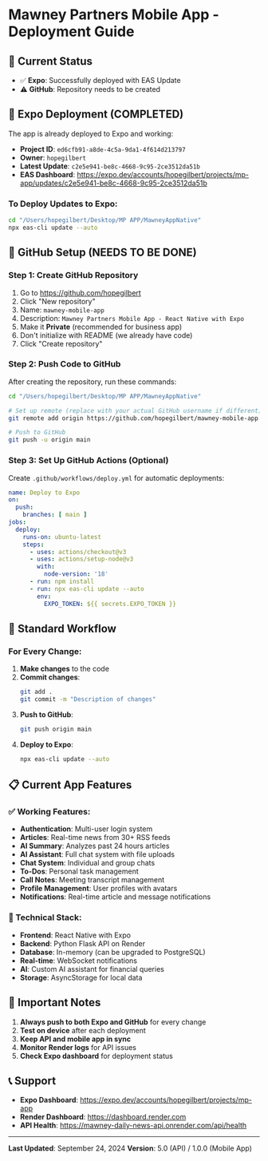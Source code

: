 # Mawney Partners Mobile App - Deployment Guide

## 🚀 Current Status
- ✅ **Expo**: Successfully deployed with EAS Update
- ⚠️ **GitHub**: Repository needs to be created

## 📱 Expo Deployment (COMPLETED)

The app is already deployed to Expo and working:

- **Project ID**: `ed6cfb91-a8de-4c5a-9da1-4f614d213797`
- **Owner**: `hopegilbert`
- **Latest Update**: `c2e5e941-be8c-4668-9c95-2ce3512da51b`
- **EAS Dashboard**: https://expo.dev/accounts/hopegilbert/projects/mp-app/updates/c2e5e941-be8c-4668-9c95-2ce3512da51b

### To Deploy Updates to Expo:
```bash
cd "/Users/hopegilbert/Desktop/MP APP/MawneyAppNative"
npx eas-cli update --auto
```

## 🔧 GitHub Setup (NEEDS TO BE DONE)

### Step 1: Create GitHub Repository
1. Go to https://github.com/hopegilbert
2. Click "New repository"
3. Name: `mawney-mobile-app`
4. Description: `Mawney Partners Mobile App - React Native with Expo`
5. Make it **Private** (recommended for business app)
6. Don't initialize with README (we already have code)
7. Click "Create repository"

### Step 2: Push Code to GitHub
After creating the repository, run these commands:

```bash
cd "/Users/hopegilbert/Desktop/MP APP/MawneyAppNative"

# Set up remote (replace with your actual GitHub username if different)
git remote add origin https://github.com/hopegilbert/mawney-mobile-app.git

# Push to GitHub
git push -u origin main
```

### Step 3: Set Up GitHub Actions (Optional)
Create `.github/workflows/deploy.yml` for automatic deployments:

```yaml
name: Deploy to Expo
on:
  push:
    branches: [ main ]
jobs:
  deploy:
    runs-on: ubuntu-latest
    steps:
      - uses: actions/checkout@v3
      - uses: actions/setup-node@v3
        with:
          node-version: '18'
      - run: npm install
      - run: npx eas-cli update --auto
        env:
          EXPO_TOKEN: ${{ secrets.EXPO_TOKEN }}
```

## 🔄 Standard Workflow

### For Every Change:
1. **Make changes** to the code
2. **Commit changes**:
   ```bash
   git add .
   git commit -m "Description of changes"
   ```
3. **Push to GitHub**:
   ```bash
   git push origin main
   ```
4. **Deploy to Expo**:
   ```bash
   npx eas-cli update --auto
   ```

## 📋 Current App Features

### ✅ Working Features:
- **Authentication**: Multi-user login system
- **Articles**: Real-time news from 30+ RSS feeds
- **AI Summary**: Analyzes past 24 hours articles
- **AI Assistant**: Full chat system with file uploads
- **Chat System**: Individual and group chats
- **To-Dos**: Personal task management
- **Call Notes**: Meeting transcript management
- **Profile Management**: User profiles with avatars
- **Notifications**: Real-time article and message notifications

### 🔧 Technical Stack:
- **Frontend**: React Native with Expo
- **Backend**: Python Flask API on Render
- **Database**: In-memory (can be upgraded to PostgreSQL)
- **Real-time**: WebSocket notifications
- **AI**: Custom AI assistant for financial queries
- **Storage**: AsyncStorage for local data

## 🚨 Important Notes

1. **Always push to both Expo and GitHub** for every change
2. **Test on device** after each deployment
3. **Keep API and mobile app in sync**
4. **Monitor Render logs** for API issues
5. **Check Expo dashboard** for deployment status

## 📞 Support

- **Expo Dashboard**: https://expo.dev/accounts/hopegilbert/projects/mp-app
- **Render Dashboard**: https://dashboard.render.com
- **API Health**: https://mawney-daily-news-api.onrender.com/api/health

---

**Last Updated**: September 24, 2024
**Version**: 5.0 (API) / 1.0.0 (Mobile App)
